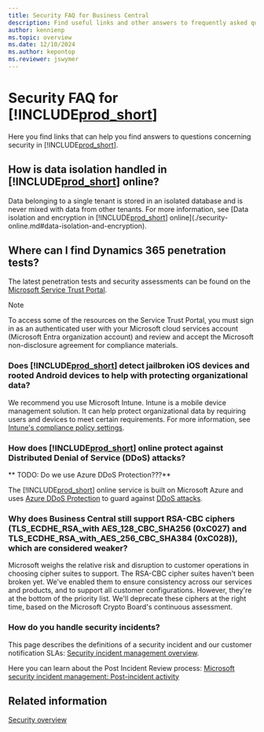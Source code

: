 ```yaml
---
title: Security FAQ for Business Central 
description: Find useful links and other answers to frequently asked questions about security in Dynamics 365 Business Central
author: kennienp
ms.topic: overview
ms.date: 12/10/2024
ms.author: kepontop
ms.reviewer: jswymer
---
```


# Security FAQ for [!INCLUDE[prod_short](../developer/includes/prod_short.md)]

Here you find links that can help you find answers to questions concerning security in [!INCLUDE[prod_short](../developer/includes/prod_short.md)].


## How is data isolation handled in [!INCLUDE[prod_short](../developer/includes/prod_short.md)] online?

Data belonging to a single tenant is stored in an isolated database and is never mixed with data from other tenants. For more information, see [Data isolation and encryption in [!INCLUDE[prod_short](../developer/includes/prod_short.md)] online](./security-online.md#data-isolation-and-encryption).


## Where can I find Dynamics 365 penetration tests?

The latest penetration tests and security assessments can be found on the [Microsoft Service Trust Portal](https://servicetrust.microsoft.com/viewpage/PenTest). 

> [!NOTE]
> To access some of the resources on the Service Trust Portal, you must sign in as an authenticated user with your Microsoft cloud services account (Microsoft Entra organization account) and review and accept the Microsoft non-disclosure agreement for compliance materials.


### Does [!INCLUDE[prod_short](../developer/includes/prod_short.md)] detect jailbroken iOS devices and rooted Android devices to help with protecting organizational data?

We recommend you use Microsoft Intune. Intune is a mobile device management solution. It can help protect organizational data by requiring users and devices to meet certain requirements. For more information, see [Intune's compliance policy settings](/mem/intune/protect/device-compliance-get-started#compliance-policy-settings).


### How does [!INCLUDE[prod_short](../developer/includes/prod_short.md)] online protect against Distributed Denial of Service (DDoS) attacks?

** TODO: Do we use Azure DDoS Protection???**

The [!INCLUDE[prod_short](../developer/includes/prod_short.md)] online service is built on Microsoft Azure and uses [Azure DDoS Protection](/azure/ddos-protection/ddos-protection-standard-features) to guard against [DDoS attacks](https://owasp.org/www-project-automated-threats-to-web-applications/assets/oats/EN/OAT-015_Denial_of_Service.html).


### Why does Business Central still support RSA-CBC ciphers (TLS_ECDHE_RSA_with AES_128_CBC_SHA256 (0xC027) and TLS_ECDHE_RSA_with_AES_256_CBC_SHA384 (0xC028)), which are considered weaker?

Microsoft weighs the relative risk and disruption to customer operations in choosing cipher suites to support. The RSA-CBC cipher suites haven't been broken yet. We've enabled them to ensure consistency across our services and products, and to support all customer configurations. However, they're at the bottom of the priority list. We'll deprecate these ciphers at the right time, based on the Microsoft Crypto Board's continuous assessment.

### How do you handle security incidents?

This page describes the definitions of a security incident and our customer notification SLAs: [Security incident management overview](/compliance/assurance/assurance-sim-post-incident-activity). 

Here you can learn about the Post Incident Review process: [Microsoft security incident management: Post-incident activity](/compliance/assurance/assurance-sim-post-incident-activity)



## Related information  

[Security overview](security-and-protection.md)  
